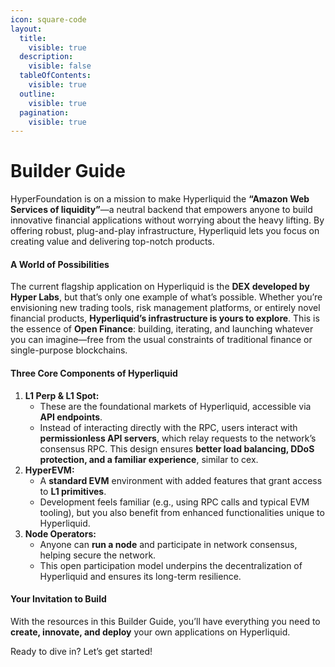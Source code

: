 ```yaml
---
icon: square-code
layout:
  title:
    visible: true
  description:
    visible: false
  tableOfContents:
    visible: true
  outline:
    visible: true
  pagination:
    visible: true
---
```


# Builder Guide

HyperFoundation is on a mission to make Hyperliquid the **“Amazon Web Services of liquidity”**—a neutral backend that empowers anyone to build innovative financial applications without worrying about the heavy lifting. By offering robust, plug-and-play infrastructure, Hyperliquid lets you focus on creating value and delivering top-notch products.

#### A World of Possibilities

The current flagship application on Hyperliquid is the **DEX developed by Hyper Labs**, but that’s only one example of what’s possible. Whether you’re envisioning new trading tools, risk management platforms, or entirely novel financial products, **Hyperliquid’s infrastructure is yours to explore**. This is the essence of **Open Finance**: building, iterating, and launching whatever you can imagine—free from the usual constraints of traditional finance or single-purpose blockchains.

#### Three Core Components of Hyperliquid

1. **L1 Perp & L1 Spot:**
   * These are the foundational markets of Hyperliquid, accessible via **API endpoints**.
   * Instead of interacting directly with the RPC, users interact with **permissionless API servers**, which relay requests to the network’s consensus RPC. This design ensures **better load balancing, DDoS protection, and a familiar experience**, similar to cex.
2. **HyperEVM:**
   * A **standard EVM** environment with added features that grant access to **L1 primitives**.
   * Development feels familiar (e.g., using RPC calls and typical EVM tooling), but you also benefit from enhanced functionalities unique to Hyperliquid.
3. **Node Operators:**
   * Anyone can **run a node** and participate in network consensus, helping secure the network.
   * This open participation model underpins the decentralization of Hyperliquid and ensures its long-term resilience.

#### Your Invitation to Build

With the resources in this Builder Guide, you’ll have everything you need to **create, innovate, and deploy** your own applications on Hyperliquid.

Ready to dive in? Let’s get started!
